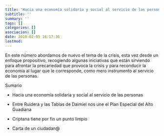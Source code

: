 ```yaml
---
title: 'Hacia una economía solidaria y social al servicio de las personas'
subtitle: ''
summary: ''
tags: []
categories: []
asociacion: []
date: 2010-02-05 16:17:36
lastmod:
---
```


En este número abordamos de nuevo el tema de la crisis, esta vez desde un enfoque propositivo, recogiendo algunas iniciativas que están sirviendo para afrontar la precariedad que provoca la crisis y para reconducir la economía al lugar que le corresponde, como mero instrumento al servicio de las personas. 

Sumario

-  Hacia una economía solidaria y social al servicio de las personas

-  Entre Ruidera y las Tablas de Daimiel nos une el Plan Especial del Alto Guadiana

-  Criptana tiene por fin un punto limpio

-  Carta de un ciudadan@
